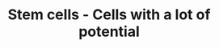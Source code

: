 ---
title: Stem cells - Cells with a lot of potential
description: 'I am passionate about stem cells. In this post I want to give you a little impression about the work with stem cells as well as into the newest breakthrough in stem cell research.'
img: stem-cells.jpg
owner: Jonas Wolber
createdAt: 16.02.22
domain: Science
---